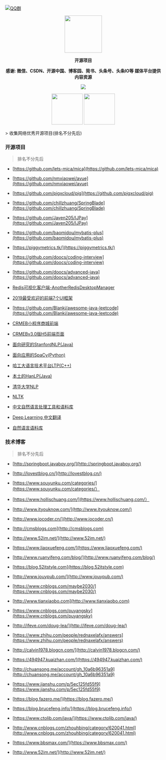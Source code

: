 [![QQ群](https://img.shields.io/badge/公众号-小猿刷题-red.svg)](//shang.qq.com/wpa/qunwpa?idkey=bc73f12268da5c5eafcfc91f0dd05eb7fed033420921ef7bf4eca316deb7e12)

<p align="center">
   <img src="https://timgsa.baidu.com/timg?image&quality=80&size=b9999_10000&sec=1567072905503&di=058dd45bf8de45b81703b703d915acfc&imgtype=0&src=http%3A%2F%2Fn.sinaimg.cn%2Fsinacn%2Fw462h336%2F20180301%2F3f38-fwnpcns6226738.jpg" height="120">
</p>

<p align="center">
   <strong>开源项目</strong>
</p>

<p align="center">
   <strong>感谢: 微信、CSDN、开源中国、博客园、简书、头条号、头条IO等 媒体平台提供内容资源</strong>
</p>

<p align="center">
   <a target="_blank" href="https://github.com/P-P-X/awesome-collector">
       <img src="https://img.shields.io/github/stars/P-P-X/awesome-collector.svg?style=social&label=Stars"></img>
   </a>
</p>	
 
<p align="center">
   <img src="https://i.loli.net/2019/12/18/ARJloEjadv7pDiH.jpg" height="100">
   <img src="http://p3-tt.byteimg.com/img/mosaic-legacy/2425700002d408dcf8a93~noop_636x633.jpeg" height="100">
</p>  
> 收集网络优秀开源项目(排名不分先后)

### 开源项目

> 排名不分先后

- [https://github.com/lets-mica/mica](https://github.com/lets-mica/mica)

- [https://github.com/nmxiaowei/avue](https://github.com/nmxiaowei/avue)

- [https://github.com/pigxcloud/pig](https://github.com/pigxcloud/pig)

- [https://github.com/chillzhuang/SpringBlade](https://github.com/chillzhuang/SpringBlade)

- [https://github.com/Javen205/IJPay](https://github.com/Javen205/IJPay)

- [https://github.com/baomidou/mybatis-plus](https://github.com/baomidou/mybatis-plus)

- [https://piggymetrics.tk/](https://piggymetrics.tk/)

- [https://github.com/doocs/coding-interview](https://github.com/doocs/coding-interview)

- [https://github.com/doocs/advanced-java](https://github.com/doocs/advanced-java)

- [Redis可视化客户端-AnotherRedisDesktopManager](https://github.com/qishibo/AnotherRedisDesktopManager)

- [2019最受欢迎的前端7个UI框架](https://www.jianshu.com/p/851c8b4f5d07)

- [https://github.com/Blankj/awesome-java-leetcode](https://github.com/Blankj/awesome-java-leetcode)

- [CRMEB小程序商城前端](https://github.com/crmeb/CRMEB_WechatApplet_v3.0)

- [CRMEBv3.0版H5前端页面](https://github.com/crmeb/CRMEB-H5-v3.0)

- [面向研究的StanfordNLP(Java)](https://nlp.stanford.edu/software/index.shtml)

- [面向应用的SpaCy(Python) ](https://spacy.io/)

- [哈工大语言技术平台LTP(C++)](https://github.com/HIT-SCIR/ltp)

- [本土的HanLP(Java)](http://hanlp.com/)

- [清华大学NLP](http://thulac.thunlp.org/)

- [NLTK](http://www.nltk.org/)

- [中文自然语言处理工具和语料库](https://mlln.cn/2018/06/02/[%E8%BD%AC]%E5%90%8A%E7%82%B8%E5%A4%A9%E7%9A%84%E4%B8%AD%E6%96%87%E8%87%AA%E7%84%B6%E8%AF%AD%E8%A8%80%E5%A4%84%E7%90%86%E5%B7%A5%E5%85%B7%E5%92%8C%E8%AF%AD%E6%96%99%E5%BA%93%E4%BB%8B%E7%BB%8D/)

- [Deep Learning 中文翻译](https://github.com/exacity/deeplearningbook-chinese)

- [自然语言语料库](https://bainingchao.github.io/2019/02/13/%E8%87%AA%E7%84%B6%E8%AF%AD%E8%A8%80%E5%A4%84%E7%90%86%E4%B9%8B%E8%AF%AD%E6%96%99%E5%BA%93%E6%8A%80%E6%9C%AF/)

### 技术博客

> 排名不分先后

- [http://springboot.javaboy.org/](http://springboot.javaboy.org/)

- [http://lovestblog.cn/](http://lovestblog.cn/)

- [https://www.souyunku.com/categories/](https://www.souyunku.com/categories/）

- [https://www.hollischuang.com/](https://www.hollischuang.com/）

- [http://www.ityouknow.com/](http://www.ityouknow.com/)

- [http://www.iocoder.cn/](http://www.iocoder.cn/)

- [http://cmsblogs.com](http://cmsblogs.com)

- [http://www.52im.net/](http://www.52im.net/)

- [https://www.liaoxuefeng.com/](https://www.liaoxuefeng.com/)

- [http://www.ruanyifeng.com/blog/](http://www.ruanyifeng.com/blog/)

- [https://blog.52itstyle.com](https://blog.52itstyle.com)

- [http://www.jouypub.com/](http://www.jouypub.com/)

- [https://www.cnblogs.com/maybe2030/](https://www.cnblogs.com/maybe2030/)

- [http://www.tianxiaobo.com](http://www.tianxiaobo.com)

- [https://www.cnblogs.com/puyangsky](https://www.cnblogs.com/puyangsky)

- [http://ifeve.com/doug-lea/](http://ifeve.com/doug-lea/)

- [https://www.zhihu.com/people/rednaxelafx/answers](https://www.zhihu.com/people/rednaxelafx/answers)

- [http://calvin1978.blogcn.com/](http://calvin1978.blogcn.com/)

- [https://494947.kuaizhan.com/](https://494947.kuaizhan.com/)

- [http://chuansong.me/account/gh_10a6b96351a9](http://chuansong.me/account/gh_10a6b96351a9)

- [https://www.jianshu.com/p/5ec125fd55f9](https://www.jianshu.com/p/5ec125fd55f9)

- [https://blog.fazero.me/](https://blog.fazero.me/)

- [https://blog.brucefeng.info/](https://blog.brucefeng.info/)

- [https://www.ctolib.com/java/](https://www.ctolib.com/java/)

- [http://www.cnblogs.com/zhouhbing/category/620041.html](http://www.cnblogs.com/zhouhbing/category/620041.html)

- [https://www.bbsmax.com/](https://www.bbsmax.com/)

- [http://www.52im.net/](http://www.52im.net/)

